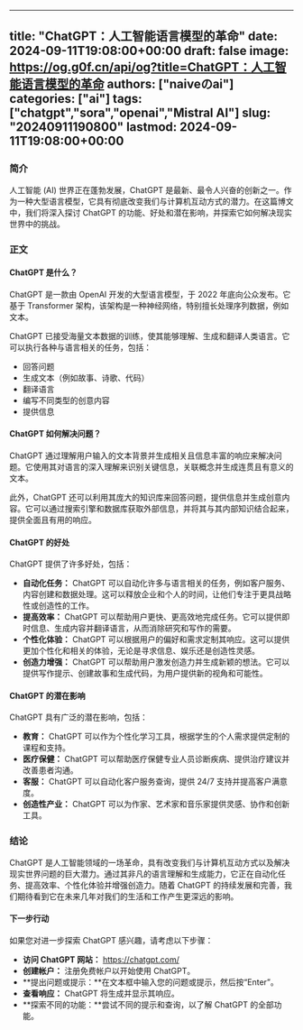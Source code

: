 
---
title: "ChatGPT：人工智能语言模型的革命"
date: 2024-09-11T19:08:00+00:00
draft: false
image: https://og.g0f.cn/api/og?title=ChatGPT：人工智能语言模型的革命
authors: ["naiveのai"]
categories: ["ai"]
tags: ["chatgpt","sora","openai","Mistral AI"]
slug: "20240911190800"
lastmod: 2024-09-11T19:08:00+00:00
---
### 简介

人工智能 (AI) 世界正在蓬勃发展，ChatGPT 是最新、最令人兴奋的创新之一。作为一种大型语言模型，它具有彻底改变我们与计算机互动方式的潜力。在这篇博文中，我们将深入探讨 ChatGPT 的功能、好处和潜在影响，并探索它如何解决现实世界中的挑战。

### 正文

#### ChatGPT 是什么？

ChatGPT 是一款由 OpenAI 开发的大型语言模型，于 2022 年底向公众发布。它基于 Transformer 架构，该架构是一种神经网络，特别擅长处理序列数据，例如文本。

ChatGPT 已接受海量文本数据的训练，使其能够理解、生成和翻译人类语言。它可以执行各种与语言相关的任务，包括：

- 回答问题
- 生成文本（例如故事、诗歌、代码）
- 翻译语言
- 编写不同类型的创意内容
- 提供信息

#### ChatGPT 如何解决问题？

ChatGPT 通过理解用户输入的文本背景并生成相关且信息丰富的响应来解决问题。它使用其对语言的深入理解来识别关键信息，关联概念并生成连贯且有意义的文本。

此外，ChatGPT 还可以利用其庞大的知识库来回答问题，提供信息并生成创意内容。它可以通过搜索引擎和数据库获取外部信息，并将其与其内部知识结合起来，提供全面且有用的响应。

#### ChatGPT 的好处

ChatGPT 提供了许多好处，包括：

- **自动化任务：** ChatGPT 可以自动化许多与语言相关的任务，例如客户服务、内容创建和数据处理。这可以释放企业和个人的时间，让他们专注于更具战略性或创造性的工作。
- **提高效率：** ChatGPT 可以帮助用户更快、更高效地完成任务。它可以提供即时信息、生成内容并翻译语言，从而消除研究和写作的需要。
- **个性化体验：** ChatGPT 可以根据用户的偏好和需求定制其响应。这可以提供更加个性化和相关的体验，无论是寻求信息、娱乐还是创造性灵感。
- **创造力增强：** ChatGPT 可以帮助用户激发创造力并生成新颖的想法。它可以提供写作提示、创建故事和生成代码，为用户提供新的视角和可能性。

#### ChatGPT 的潜在影响

ChatGPT 具有广泛的潜在影响，包括：

- **教育：** ChatGPT 可以作为个性化学习工具，根据学生的个人需求提供定制的课程和支持。
- **医疗保健：** ChatGPT 可以帮助医疗保健专业人员诊断疾病、提供治疗建议并改善患者沟通。
- **客服：** ChatGPT 可以自动化客户服务查询，提供 24/7 支持并提高客户满意度。
- **创造性产业：** ChatGPT 可以为作家、艺术家和音乐家提供灵感、协作和创新工具。

### 结论

ChatGPT 是人工智能领域的一场革命，具有改变我们与计算机互动方式以及解决现实世界问题的巨大潜力。通过其非凡的语言理解和生成能力，它正在自动化任务、提高效率、个性化体验并增强创造力。随着 ChatGPT 的持续发展和完善，我们期待看到它在未来几年对我们的生活和工作产生更深远的影响。

#### 下一步行动

如果您对进一步探索 ChatGPT 感兴趣，请考虑以下步骤：

- **访问 ChatGPT 网站：** https://chatgpt.com/
- **创建帐户：** 注册免费帐户以开始使用 ChatGPT。
- **提出问题或提示：**在文本框中输入您的问题或提示，然后按“Enter”。
- **查看响应：** ChatGPT 将生成并显示其响应。
- **探索不同的功能：**尝试不同的提示和查询，以了解 ChatGPT 的全部功能。